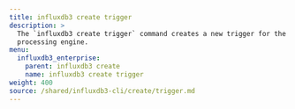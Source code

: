 ```yaml
---
title: influxdb3 create trigger
description: >
  The `influxdb3 create trigger` command creates a new trigger for the
  processing engine.
menu:
  influxdb3_enterprise:
    parent: influxdb3 create
    name: influxdb3 create trigger
weight: 400
source: /shared/influxdb3-cli/create/trigger.md
---
```


<!--
The content of this file is at content/shared/influxdb3-cli/create/trigger.md
-->
